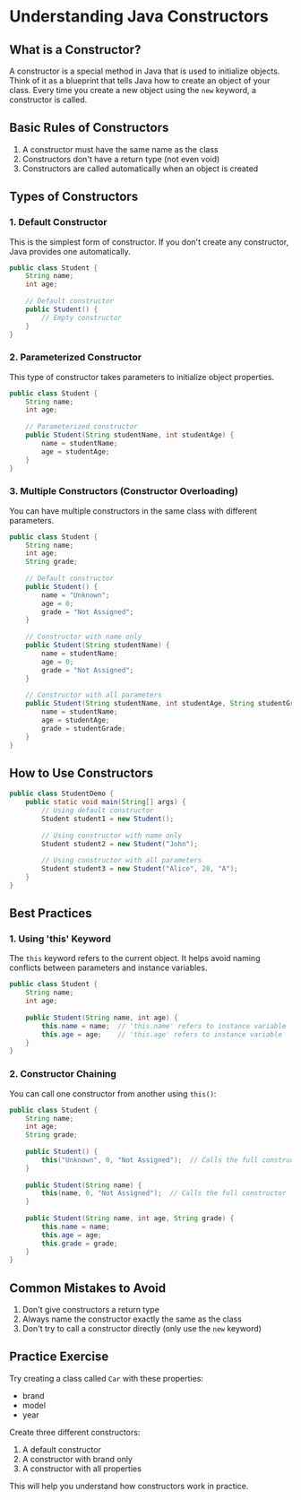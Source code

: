 # Understanding Java Constructors 

## What is a Constructor?
A constructor is a special method in Java that is used to initialize objects. Think of it as a blueprint that tells Java how to create an object of your class. Every time you create a new object using the `new` keyword, a constructor is called.

## Basic Rules of Constructors
1. A constructor must have the same name as the class
2. Constructors don't have a return type (not even void)
3. Constructors are called automatically when an object is created

## Types of Constructors

### 1. Default Constructor
This is the simplest form of constructor. If you don't create any constructor, Java provides one automatically.

```java
public class Student {
    String name;
    int age;
    
    // Default constructor
    public Student() {
        // Empty constructor
    }
}
```

### 2. Parameterized Constructor
This type of constructor takes parameters to initialize object properties.

```java
public class Student {
    String name;
    int age;
    
    // Parameterized constructor
    public Student(String studentName, int studentAge) {
        name = studentName;
        age = studentAge;
    }
}
```

### 3. Multiple Constructors (Constructor Overloading)
You can have multiple constructors in the same class with different parameters.

```java
public class Student {
    String name;
    int age;
    String grade;
    
    // Default constructor
    public Student() {
        name = "Unknown";
        age = 0;
        grade = "Not Assigned";
    }
    
    // Constructor with name only
    public Student(String studentName) {
        name = studentName;
        age = 0;
        grade = "Not Assigned";
    }
    
    // Constructor with all parameters
    public Student(String studentName, int studentAge, String studentGrade) {
        name = studentName;
        age = studentAge;
        grade = studentGrade;
    }
}
```

## How to Use Constructors

```java
public class StudentDemo {
    public static void main(String[] args) {
        // Using default constructor
        Student student1 = new Student();
        
        // Using constructor with name only
        Student student2 = new Student("John");
        
        // Using constructor with all parameters
        Student student3 = new Student("Alice", 20, "A");
    }
}
```

## Best Practices

### 1. Using 'this' Keyword
The `this` keyword refers to the current object. It helps avoid naming conflicts between parameters and instance variables.

```java
public class Student {
    String name;
    int age;
    
    public Student(String name, int age) {
        this.name = name;  // 'this.name' refers to instance variable
        this.age = age;    // 'this.age' refers to instance variable
    }
}
```

### 2. Constructor Chaining
You can call one constructor from another using `this()`:

```java
public class Student {
    String name;
    int age;
    String grade;
    
    public Student() {
        this("Unknown", 0, "Not Assigned");  // Calls the full constructor
    }
    
    public Student(String name) {
        this(name, 0, "Not Assigned");  // Calls the full constructor
    }
    
    public Student(String name, int age, String grade) {
        this.name = name;
        this.age = age;
        this.grade = grade;
    }
}
```

## Common Mistakes to Avoid
1. Don't give constructors a return type
2. Always name the constructor exactly the same as the class
3. Don't try to call a constructor directly (only use the `new` keyword)

## Practice Exercise
Try creating a class called `Car` with these properties:
- brand
- model
- year

Create three different constructors:
1. A default constructor
2. A constructor with brand only
3. A constructor with all properties

This will help you understand how constructors work in practice.